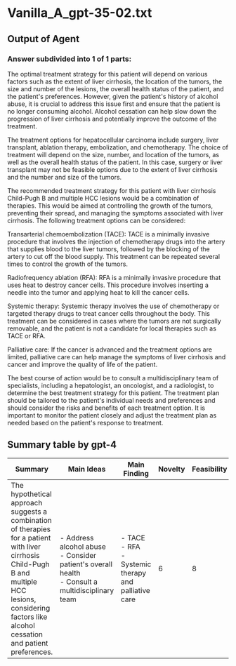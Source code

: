 # Vanilla_A_gpt-35-02.txt
## Output of Agent
### Answer subdivided into 1 of 1 parts:
The optimal treatment strategy for this patient will depend on various factors such as the extent of liver cirrhosis, the location of the tumors, the size and number of the lesions, the overall health status of the patient, and the patient's preferences. However, given the patient's history of alcohol abuse, it is crucial to address this issue first and ensure that the patient is no longer consuming alcohol. Alcohol cessation can help slow down the progression of liver cirrhosis and potentially improve the outcome of the treatment.

The treatment options for hepatocellular carcinoma include surgery, liver transplant, ablation therapy, embolization, and chemotherapy. The choice of treatment will depend on the size, number, and location of the tumors, as well as the overall health status of the patient. In this case, surgery or liver transplant may not be feasible options due to the extent of liver cirrhosis and the number and size of the tumors.

The recommended treatment strategy for this patient with liver cirrhosis Child-Pugh B and multiple HCC lesions would be a combination of therapies. This would be aimed at controlling the growth of the tumors, preventing their spread, and managing the symptoms associated with liver cirrhosis. The following treatment options can be considered:

Transarterial chemoembolization (TACE): TACE is a minimally invasive procedure that involves the injection of chemotherapy drugs into the artery that supplies blood to the liver tumors, followed by the blocking of the artery to cut off the blood supply. This treatment can be repeated several times to control the growth of the tumors.

Radiofrequency ablation (RFA): RFA is a minimally invasive procedure that uses heat to destroy cancer cells. This procedure involves inserting a needle into the tumor and applying heat to kill the cancer cells.

Systemic therapy: Systemic therapy involves the use of chemotherapy or targeted therapy drugs to treat cancer cells throughout the body. This treatment can be considered in cases where the tumors are not surgically removable, and the patient is not a candidate for local therapies such as TACE or RFA.

Palliative care: If the cancer is advanced and the treatment options are limited, palliative care can help manage the symptoms of liver cirrhosis and cancer and improve the quality of life of the patient.

The best course of action would be to consult a multidisciplinary team of specialists, including a hepatologist, an oncologist, and a radiologist, to determine the best treatment strategy for this patient. The treatment plan should be tailored to the patient's individual needs and preferences and should consider the risks and benefits of each treatment option. It is important to monitor the patient closely and adjust the treatment plan as needed based on the patient's response to treatment.
## Summary table by gpt-4
| Summary | Main Ideas | Main Finding | Novelty | Feasibility | Correctness |
|---------|------------|--------------|---------|-------------|-------------|
| The hypothetical approach suggests a combination of therapies for a patient with liver cirrhosis Child-Pugh B and multiple HCC lesions, considering factors like alcohol cessation and patient preferences. | - Address alcohol abuse<br>- Consider patient's overall health<br>- Consult a multidisciplinary team | - TACE<br>- RFA<br>- Systemic therapy and palliative care | 6 | 8 | 9 |


